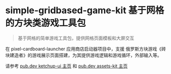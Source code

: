 # simple-gridbased-game-kit 基于网格的方块类游戏工具包

> 基于网格的简单游戏工具包，提供网格页面模板和大屏交互

在 pixel-cardboard-launcher 应用商店启动器项目中，支援 俄罗斯方块游戏《砖块建造者》的游戏展示页面搭建，为其提供游戏逻辑和游戏循环，外部输入等。

请参考 [pub.dev ketchup-ui 主页](https://pub.dev/packages/ketchup_ui) 和 [pub.dev assets-kit 主页](https://pub.dev/packages/pixel_assets_kit)